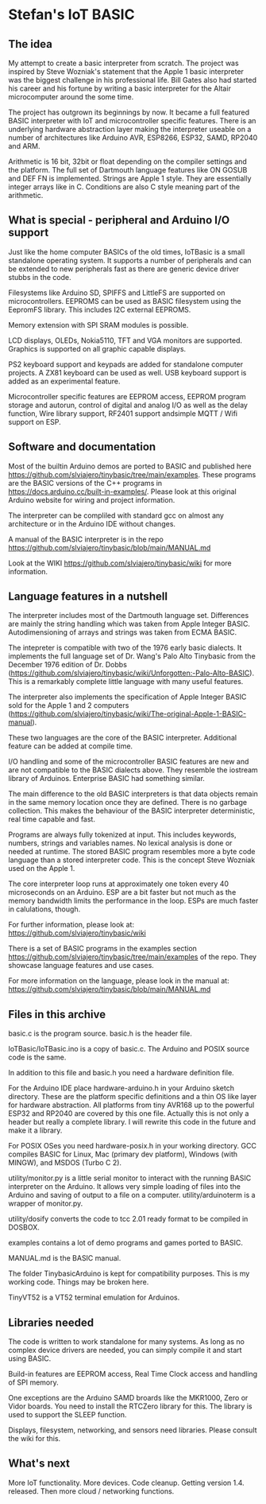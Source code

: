# Stefan's IoT BASIC

## The idea

My attempt to create a basic interpreter from scratch. The project was inspired by Steve Wozniak's statement that the Apple 1 basic interpreter was the biggest challenge in his professional life. Bill Gates also had started his career and his fortune by writing a basic interpreter for the Altair microcomputer around the some time. 

The project has outgrown its beginnings by now. It became a full featured BASIC interpreter with IoT and microcontroller specific features. There is an underlying hardware abstraction layer making the interpreter
useable on a number of architectures like Arduino AVR, ESP8266, ESP32, SAMD, RP2040 and ARM. 

Arithmetic is 16 bit, 32bit or float depending on the compiler settings and the platform. The full set of Dartmouth language features like ON GOSUB and DEF FN is implemented. Strings are Apple 1 style. They are essentially integer arrays like in C. Conditions are also C style meaning part of the arithmetic.


## What is special - peripheral and Arduino I/O support

Just like the home computer BASICs of the old times, IoTBasic is a small standalone operating system. It supports a number of peripherals and can be extended to new peripherals fast as there are generic device driver stubbs in the code.

Filesystems like Arduino SD, SPIFFS and LittleFS are supported on microcontrollers. EEPROMS can be used
as BASIC filesystem using the EepromFS library. This includes I2C external EEPROMS.

Memory extension with SPI SRAM modules is possible.

LCD displays, OLEDs, Nokia5110, TFT and VGA monitors are supported. Graphics is supported on all graphic capable displays.

PS2 keyboard support and keypads are added for standalone computer projects. A ZX81 keyboard can be used as well. USB keyboard support is added as an experimental feature.

Microcontroller specific features are EEPROM access, EEPROM program storage and autorun, control of digital and analog I/O as well as the delay function, Wire library support, RF2401 support andsimple MQTT / Wifi support on ESP.

## Software and documentation

Most of the builtin Arduino demos are ported to BASIC and published here https://github.com/slviajero/tinybasic/tree/main/examples. These programs are the BASIC versions of the C++ programs in https://docs.arduino.cc/built-in-examples/. Please look at this original Arduino website for wiring and project information.

The interpreter can be compliled with standard gcc on almost any architecture or in the Arduino IDE without changes. 

A manual of the BASIC interpreter is in the repo https://github.com/slviajero/tinybasic/blob/main/MANUAL.md

Look at the WIKI https://github.com/slviajero/tinybasic/wiki for more information.


## Language features in a nutshell 

The interpreter includes most of the Dartmouth language set. Differences are mainly the string handling which was taken from Apple Integer BASIC. Autodimensioning of arrays and strings was taken from ECMA BASIC.

The intepreter is compatible with two of the 1976 early basic dialects. It implements the full language set of Dr. Wang's Palo Alto Tinybasic from the December 1976 edition of Dr. Dobbs (https://github.com/slviajero/tinybasic/wiki/Unforgotten:-Palo-Alto-BASIC). This is a remarkably complete little language with many useful features. 

The interpreter also implements the specification of Apple Integer BASIC sold for the Apple 1 and 2 computers (https://github.com/slviajero/tinybasic/wiki/The-original-Apple-1-BASIC-manual).

These two languages are the core of the BASIC interpreter. Additional feature can be added at compile time.

I/O handling and some of the microcontroller BASIC features are new and are not compatible to the BASIC dialects above. They resemble the iostream library of Arduinos. Enterprise BASIC had something similar.


The main difference to the old BASIC interpreters is that data objects remain in the same memory location once they are defined. There is no garbage collection. This makes the behaviour of the BASIC interpreter deterministic, real time capable and fast. 

Programs are always fully tokenized at input. This includes keywords, numbers, strings and variables names. No lexical analysis is done or needed at runtime. The stored BASIC program resembles more a byte code language than a stored interpreter code. This is the concept Steve Wozniak used on the Apple 1. 

The core interpreter loop runs at approximately one token every 40 microseconds on an Arduino. ESP are a bit faster but not much as the memory bandwidth limits the performance in the loop. ESPs are much faster in calulations, though.

For further information, please look at: https://github.com/slviajero/tinybasic/wiki

There is a set of BASIC programs in the examples section https://github.com/slviajero/tinybasic/tree/main/examples of the repo. They showcase language features and use cases.

For more information on the language, please look in the manual at: https://github.com/slviajero/tinybasic/blob/main/MANUAL.md

## Files in this archive 

basic.c is the program source. basic.h is the header file. 

IoTBasic/IoTBasic.ino is a copy of basic.c. The Arduino and POSIX source code is the same.

In addition to this file and basic.h you need a hardware definition file.

For the Arduino IDE place hardware-arduino.h in your Arduino sketch directory. These are the platform specific definitions and a thin OS like layer for hardware abstraction. All platforms from tiny AVR168 up to the powerful ESP32 and RP2040 are covered by this one file. Actually this is not only a header but really a complete library. I will rewrite this code in the future and make it a library.

For POSIX OSes you need hardware-posix.h in your working directory. GCC compiles BASIC for Linux, Mac (primary dev platform), Windows (with MINGW), and MSDOS (Turbo C 2).

utility/monitor.py is a little serial monitor to interact with the running BASIC interpreter on the Arduino. It allows very simple loading of files into the Arduino and saving of output to a file on a computer. utility/arduinoterm is a wrapper of monitor.py.

utility/dosify converts the code to tcc 2.01 ready format to be compiled in DOSBOX.

examples contains a lot of demo programs and games ported to BASIC.

MANUAL.md is the BASIC manual.

The folder TinybasicArduino is kept for compatibility purposes. This is my working code. Things may be broken here.

TinyVT52 is a VT52 terminal emulation for Arduinos.

## Libraries needed

The code is written to work standalone for many systems. As long as no complex device drivers are needed, you can simply compile it and start using BASIC.

Build-in features are EEPROM access, Real Time Clock access and handling of SPI memory.

One exceptions are the Arduino SAMD broards like the MKR1000, Zero or Vidor boards. You need to install the RTCZero library for this. The library is used to support the SLEEP function.

Displays, filesystem, networking, and sensors need libraries. Please consult the wiki for this.


## What's next

More IoT functionality. More devices. Code cleanup. Getting version 1.4. released. Then more cloud / networking functions.

